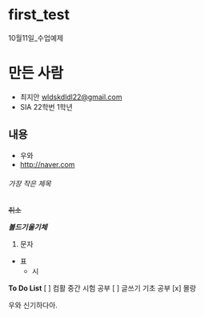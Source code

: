 # first_test
10월11일_수업예제

# 만든 사람
* 최지안 <wldskdldl22@gmail.com>
* SIA 22학번 1학년

## 내용
* 우와
* http://naver.com


###### 가장 작은 제목
~~취소~~

***볼드기울기체***

1. 문자
  - 표
    - 시
    
**To Do List**
[ ] 컴활 중간 시험 공부
[ ] 글쓰기 기초 공부
[x] 몰랑

우와 신기하다아.
